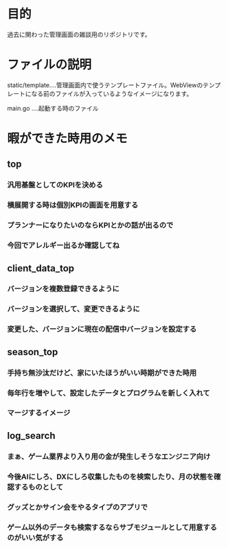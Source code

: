 # 目的

過去に関わった管理画面の雑談用のリポジトリです。

# ファイルの説明

static/template....管理画面内で使うテンプレートファイル。WebViewのテンプレートになる前のファイルが入っているようなイメージになります。

main.go        ....起動する時のファイル


# 暇ができた時用のメモ

## top

### 汎用基盤としてのKPIを決める
### 横展開する時は個別KPIの画面を用意する
### プランナーになりたいのならKPIとかの話が出るので
### 今回でアレルギー出るか確認してね

## client_data_top

### バージョンを複数登録できるように
### バージョンを選択して、変更できるように
### 変更した、バージョンに現在の配信中バージョンを設定する


## season_top

### 手持ち無沙汰だけど、家にいたほうがいい時期ができた時用
### 毎年行を増やして、設定したデータとプログラムを新しく入れて
### マージするイメージ

## log_search

### まぁ、ゲーム業界より入り用の金が発生しそうなエンジニア向け
### 今後AIにしろ、DXにしろ収集したものを検索したり、月の状態を確認するものとして
### グッズとかサイン会をやるタイプのアプリで
### ゲーム以外のデータも検索するならサブモジュールとして用意するのがいい気がする

